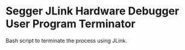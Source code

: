 # Segger JLink Hardware Debugger User Program Terminator
Bash script to terminate the process using JLink.
